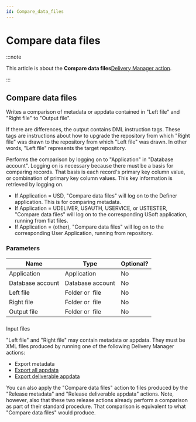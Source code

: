 ```yaml
---
id: Compare_data_files
---
```


# Compare data files




:::note

This article is about the **Compare data files**[Delivery Manager action](/docs/Continuous_delivery/Delivery_Manager_actions_by_name).

:::

## **Compare data files**

Writes a comparison of metadata or appdata contained in "Left file" and "Right file" to "Output file".

If there are differences, the output contains DML instruction tags. These tags are instructions about how to upgrade the repository from which "Right file" was drawn to the repository from which "Left file" was drawn. In other words, "Left file" represents the target repository.

Performs the comparison by logging on to "Application" in "Database account". Logging on is necessary because there must be a basis for comparing records. That basis is each record's primary key column value, or combination of primary key column values. This key information is retrieved by logging on.

- If Application = USD, "Compare data files" will log on to the Definer application. This is for comparing metadata.
- If Application = UDELIVER, USAUTH, USERVICE, or USTESTER, "Compare data files" will log on to the corresponding USoft application, running from flat files.
- If Application = (other), "Compare data files" will log on to the corresponding User Application, running from repository.

### Parameters

|**Name**|**Type**|**Optional?**|
|--------|--------|--------|
|Application|Application|No      |
|Database account|Database account|No      |
|Left file|Folder or  file|No      |
|Right file|Folder or  file|No      |
|Output file|Folder or  file|No      |



### 
Input files

"Left file" and "Right file" may contain metadata or appdata. They must be XML files produced by running one of the following Delivery Manager actions:

- Export metadata
- [Export all appdata](/docs/Continuous_delivery/Delivery_Manager_actions_by_name/Export_all_appdata.md)
- [Export deliverable appdata](/docs/Continuous_delivery/Delivery_Manager_actions_by_name/Export_deliverable_appdata.md)

You can also apply the "Compare data files" action to files produced by the "Release metadata" and "Release deliverable appdata" actions. Note, however, also that these two release actions already perform a comparison as part of their standard procedure. That comparison is equivalent to what "Compare data files" would produce.